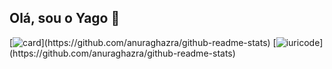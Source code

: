 ## Olá, sou o Yago 👋

[![card](https://github-readme-stats.vercel.app/api?username=yagolima1511&theme=transparent#gh-dark-mode-only")](https://github.com/anuraghazra/github-readme-stats)
[![iuricode](https://github-readme-stats.vercel.app/api/top-langs/?username=yagolima1511&hide=html&layout=compact&theme=transparent#gh-dark-mode-only")](https://github.com/anuraghazra/github-readme-stats)

<!--
**yagolima1511/yagolima1511** is a ✨ _special_ ✨ repository because its `README.md` (this file) appears on your GitHub profile.

Here are some ideas to get you started:

- 🔭 I’m currently working on ...
- 🌱 I’m currently learning ...
- 👯 I’m looking to collaborate on ...
- 🤔 I’m looking for help with ...
- 💬 Ask me about ...
- 📫 How to reach me: ...
- 😄 Pronouns: ...
- ⚡ Fun fact: ...
-->
